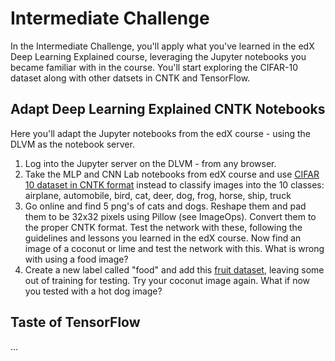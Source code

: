 # Intermediate Challenge

In the Intermediate Challenge, you'll apply what you've learned in the edX Deep Learning Explained course, leveraging the Jupyter notebooks you became familiar with in the course.  You'll start exploring the CIFAR-10 dataset along with other datsets in CNTK and TensorFlow.

## Adapt Deep Learning Explained CNTK Notebooks

Here you'll adapt the Jupyter notebooks from the edX course - using the DLVM as the notebook server.

1. Log into the Jupyter server on the DLVM - from any browser.
2. Take the MLP and CNN Lab notebooks from edX course and use [CIFAR 10 dataset in CNTK format](https://github.com/Microsoft/CNTK/tree/master/Examples/Image/DataSets/CIFAR-10) instead to classify images into the 10 classes:  airplane, automobile, bird, cat, deer, dog, frog, horse, ship, truck
3. Go online and find 5 png's of cats and dogs.  Reshape them and pad them to be 32x32 pixels using Pillow (see ImageOps).  Convert them to the proper CNTK format.  Test the network with these, following the guidelines and lessons you learned in the edX course.  Now find an image of a coconut or lime and test the network with this.  What is wrong with using a food image?
4. Create a new label called "food" and add this [fruit dataset](http://www.vicos.si/Downloads/FIDS30), leaving some out of training for testing.  Try your coconut image again.  What if now you tested with a hot dog image?

## Taste of TensorFlow

...


